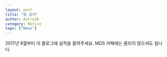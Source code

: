 ```yaml
---
layout: post
title: "팀 공지"
author: Astro36
category: Notice
tags: ["News"]
---
```


2017년 8월부터 이 블로그에 실적을 올려주세요. MDS 카페에는 올리지 않으셔도 됩니다.
